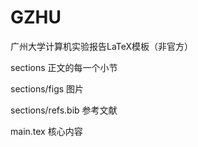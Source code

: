 # GZHU
广州大学计算机实验报告LaTeX模板（非官方）

sections 正文的每一个小节

sections/figs 图片

sections/refs.bib 参考文献

main.tex 核心内容